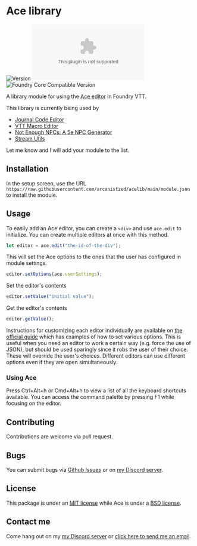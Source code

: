 # Ace library

![Version](https://img.shields.io/github/v/tag/arcanistzed/acelib) ![Latest Release Download Count](https://img.shields.io/github/downloads/arcanistzed/acelib/latest/module.zip?label=Downloads&style=flat-square&color=9b43a8) ![Foundry Core Compatible Version](https://img.shields.io/badge/dynamic/json.svg?url=https%3A%2F%2Fraw.githubusercontent.com%2Farcanistzed%2Facelib%2Fmain%2Fmodule.json&label=Foundry%20Core%20Compatible%20Version&query=$.compatibleCoreVersion&style=flat-square&color=ff6400)

A library module for using the [Ace editor](https://ace.c9.io/) in Foundry VTT.

This library is currently being used by

- [Journal Code Editor](https://foundryvtt.com/packages/jce)
- [VTT Macro Editor](https://foundryvtt.com/packages/macroeditor)
- [Not Enough NPCs: A 5e NPC Generator](https://foundryvtt.com/packages/npcgen)
- [Stream Utils](https://foundryvtt.com/packages/0streamutils)

Let me know and I will add your module to the list.

## Installation

In the setup screen, use the URL `https://raw.githubusercontent.com/arcanistzed/acelib/main/module.json` to install the module.

## Usage

To easily add an Ace editor, you can create a `<div>` and use `ace.edit` to initialize. You can create multiple editors at once with this method.

```js
let editor = ace.edit("the-id-of-the-div");
```

This will set the Ace options to the ones that the user has configured in module settings.

```js
editor.setOptions(ace.userSettings);
```

Set the editor's contents

```js
editor.setValue("initial value");
```

Get the editor's contents

```js
editor.getValue();
```

Instructions for customizing each editor individually are available on [the official guide](https://ace.c9.io/#nav=howto) which has examples of how to set various options. This is useful when you need an editor to work a certain way (e.g. force the use of JSON), but should be used sparingly since it robs the user of their choice. These will override the user's choices. Different editors can use different options even if they are open simultaneously.

### Using Ace

Press Ctrl+Alt+h or Cmd+Alt+h to view a list of all the keyboard shortcuts available. You can access the command palette by pressing F1 while focusing on the editor.

## Contributing

Contributions are welcome via pull request.

## Bugs

You can submit bugs via [Github Issues](https://github.com/arcanistzed/acelib/issues/new/choose) or on [my Discord server](https://discord.gg/AAkZWWqVav).

## License

This package is under an [MIT license](LICENSE) while Ace is under a [BSD license](https://github.com/ajaxorg/ace/blob/master/LICENSE).

## Contact me

Come hang out on my [my Discord server](https://discord.gg/AAkZWWqVav) or [click here to send me an email](mailto:arcanistzed@gmail.com?subject=Ace%20Library%20module%20for%20Foundry%20VTT).
